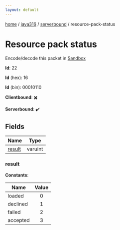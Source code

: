 ```yaml
---
layout: default
---
```


[home](/)  /  [java316](/protocol/java316)  /  [serverbound](/protocol/java316/serverbound)  /  resource-pack-status

# Resource pack status

Encode/decode this packet in [Sandbox](../../../sandbox/java316#Serverbound.ResourcePackStatus)

**Id**: 22

**Id** (hex): 16

**Id** (bin): 00010110

**Clientbound**: ✖️

**Serverbound**: ✔️

## Fields

Name | Type
---|---
[result](#result) | varuint

### result

**Constants**:

Name | Value
---|:---:
loaded | 0
declined | 1
failed | 2
accepted | 3
